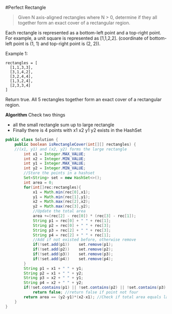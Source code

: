 #Perfect Rectangle
>Given N axis-aligned rectangles where N > 0, determine if they all together form an exact cover of a rectangular region.

Each rectangle is represented as a bottom-left point and a top-right point. For example, a unit square is represented as [1,1,2,2]. (coordinate of bottom-left point is (1, 1) and top-right point is (2, 2)).

Example 1:
```
rectangles = [
  [1,1,3,3],
  [3,1,4,2],
  [3,2,4,4],
  [1,3,2,4],
  [2,3,3,4]
]
```
Return true. All 5 rectangles together form an exact cover of a rectangular region.

**Algorithm**
Check two things
* all the small rectangle sum up to large rectangle
* Finally there is 4 points with x1 x2 y1 y2 exists in the HashSet
```java
public class Solution {
    public boolean isRectangleCover(int[][] rectangles) {
    //(x1, y1) and (x2, y2) forms the large rectangle
        int x1 = Integer.MAX_VALUE;
        int x2 = Integer.MIN_VALUE;
        int y1 = Integer.MAX_VALUE;
        int y2 = Integer.MIN_VALUE;
        //Store the points in a hashset
        Set<String> set = new HashSet<>();
        int area = 0;
        for(int[]rec:rectangles){
            x1 = Math.min(rec[0],x1);
            y1 = Math.min(rec[1],y1);
            x2 = Math.max(rec[2],x2);
            y2 = Math.max(rec[3],y2);
            //Update the total area
            area +=(rec[2] - rec[0]) * (rec[3] - rec[1]);
            String p1 = rec[0] + " " + rec[1];
            String p2 = rec[0] + " " + rec[3];
            String p3 = rec[2] + " " + rec[3];
            String p4 = rec[2] + " " + rec[1];
            //Add if not existed before, otherwise remove
            if(!set.add(p1))    set.remove(p1);
            if(!set.add(p2))    set.remove(p2);
            if(!set.add(p3))    set.remove(p3);
            if(!set.add(p4))    set.remove(p4);
        }
        String p1 = x1 + " " + y1;
        String p2 = x1 + " " + y2;
        String p3 = x2 + " " + y1;
        String p4 = x2 + " " + y2;
        if(!set.contains(p1) || !set.contains(p2) || !set.contains(p3) || !set.contains(p4) || set.size()!=4)
            return false; //return false if point not four
        return area == (y2-y1)*(x2-x1); //Check if total area equals large area
    }
}
```

